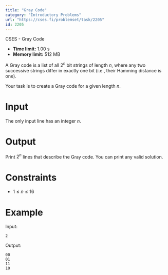 ```yaml
---
title: "Gray Code"
category: "Introductory Problems"
url: "https://cses.fi/problemset/task/2205"
id: 2205
---
```


CSES - Gray Code

  * **Time limit:** 1.00 s
  * **Memory limit:** 512 MB

A Gray code is a list of all $2^n$ bit strings of length $n$, where any two
successive strings differ in exactly one bit (i.e., their Hamming distance is
one).

Your task is to create a Gray code for a given length $n$.

# Input

The only input line has an integer $n$.

# Output

Print $2^n$ lines that describe the Gray code. You can print any valid
solution.

# Constraints

  * $1 \le n \le 16$

# Example

Input:

    
    
    2
    

Output:

    
    
    00
    01
    11
    10
    

